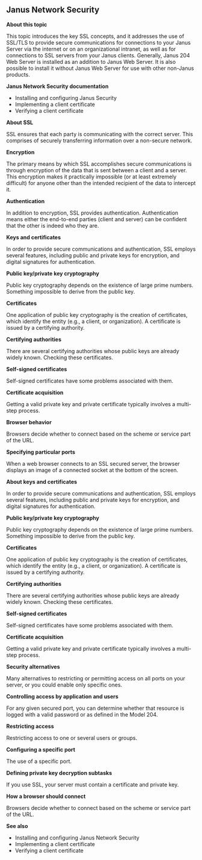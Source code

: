 ## Janus Network Security

**About this topic**

This topic introduces the key SSL concepts, and it addresses the use of SSL/TLS to provide secure communications for connections to your Janus Server via the internet or on an organizational intranet, as well as for connections to SSL servers from your Janus clients.  Generally, Janus 204 Web Server is installed as an addition to Janus Web Server. It is also possible to install it without Janus Web Server for use with other non-Janus products.

**Janus Network Security documentation**

* Installing and configuring Janus Security
* Implementing a client certificate
* Verifying a client certificate

**About SSL**

SSL ensures that each party is communicating with the correct server.  This comprises of securely transferring information over a non-secure network.

**Encryption**

The primary means by which SSL accomplishes secure communications is through encryption of the data that is sent between a client and a server. This encryption makes it practically impossible (or at least extremely difficult) for anyone other than the intended recipient of the data to intercept it.

**Authentication**

In addition to encryption, SSL provides authentication. Authentication means either the end-to-end parties (client and server) can be confident that the other is indeed who they are.

**Keys and certificates**

In order to provide secure communications and authentication, SSL employs several features, including public and private keys for encryption, and digital signatures for authentication.

**Public key/private key cryptography**

Public key cryptography depends on the existence of large prime numbers.  Something impossible to derive from the public key.

**Certificates**

One application of public key cryptography is the creation of certificates, which identify the entity (e.g., a client, or organization).  A certificate is issued by a certifying authority.

**Certifying authorities**

There are several certifying authorities whose public keys are already widely known.  Checking these certificates.

**Self-signed certificates**

Self-signed certificates have some problems associated with them.

**Certificate acquisition**

Getting a valid private key and private certificate typically involves a multi-step process.

**Browser behavior**

Browsers decide whether to connect based on the scheme or service part of the URL.

**Specifying particular ports**

When a web browser connects to an SSL secured server, the browser displays an image of a connected socket at the bottom of the screen.

**About keys and certificates**

In order to provide secure communications and authentication, SSL employs several features, including public and private keys for encryption, and digital signatures for authentication.

**Public key/private key cryptography**

Public key cryptography depends on the existence of large prime numbers.  Something impossible to derive from the public key.

**Certificates**

One application of public key cryptography is the creation of certificates, which identify the entity (e.g., a client, or organization).  A certificate is issued by a certifying authority.

**Certifying authorities**

There are several certifying authorities whose public keys are already widely known.  Checking these certificates.

**Self-signed certificates**

Self-signed certificates have some problems associated with them.

**Certificate acquisition**

Getting a valid private key and private certificate typically involves a multi-step process.

**Security alternatives**

Many alternatives to restricting or permitting access on all ports on your server, or you could enable only specific ones.

**Controlling access by application and users**

For any given secured port, you can determine whether that resource is logged with a valid password or as defined in the Model 204.

**Restricting access**

Restricting access to one or several users or groups.

**Configuring a specific port**

The use of a specific port.

**Defining private key decryption subtasks**

If you use SSL, your server must contain a certificate and private key.

**How a browser should connect**

Browsers decide whether to connect based on the scheme or service part of the URL.

**See also**

* Installing and configuring Janus Network Security
* Implementing a client certificate
* Verifying a client certificate
